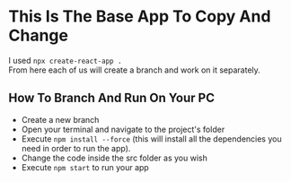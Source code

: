 # This Is The Base App To Copy And Change

I used `npx create-react-app .` <br> From here each of us will create a branch and work on it separately.


## How To Branch And Run On Your PC
* Create a new branch
* Open your terminal and navigate to the project's folder
* Execute `npm install --force` (this will install all the dependencies you need in order to run the app).
* Change the code inside the src folder as you wish
* Execute `npm start` to run your app
